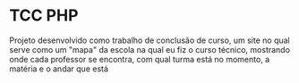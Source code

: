 # TCC PHP
Projeto desenvolvido como trabalho de conclusão de curso, um site no qual serve como um "mapa" da escola na qual eu fiz o curso técnico, mostrando onde cada professor se encontra, com qual turma está no momento, a matéria e o andar que está
